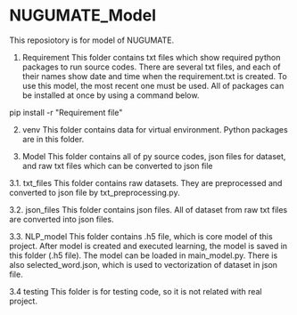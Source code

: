 # NUGUMATE_Model
This reposiotory is for model of NUGUMATE.


1. Requirement
This folder contains txt files which show required python packages to run source codes.
There are several txt files, and each of their names show date and time when the requirement.txt is created.
To use this model, the most recent one must be used. All of packages can be installed at once by using a command below.

pip install -r "Requirement file"

2. venv
This folder contains data for virtual environment. Python packages are in this folder.

3. Model
This folder contains all of py source codes, json files for dataset, and raw txt files which can be converted to json file

  3.1. txt_files
  This folder contains raw datasets. They are preprocessed and converted to json file by txt_preprocessing.py.

  3.2. json_files
  This folder contains json files. All of dataset from raw txt files are converted into json files.

  3.3. NLP_model
  This folder contains .h5 file, which is core model of this project. After model is created and executed learning, the model
  is saved in this folder (.h5 file). The model can be loaded in main_model.py. There is also selected_word.json, which is used
  to vectorization of dataset in json file.

  3.4 testing
  This folder is for testing code, so it is not related with real project.
